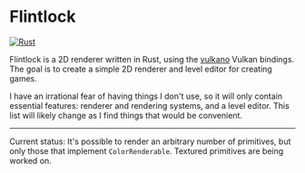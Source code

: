 # Flintlock

[![Rust](https://github.com/joepigott/flintlock-2D/actions/workflows/rust.yml/badge.svg)](https://github.com/joepigott/flintlock-2D/actions/workflows/rust.yml)

Flintlock is a 2D renderer written in Rust, using the 
[vulkano](https://github.com/vulkano-rs/vulkano) Vulkan bindings. The goal is 
to create a simple 2D renderer and level editor for creating games.

I have an irrational fear of having things I don't use, so it will only contain
essential features: renderer and rendering systems, and a level editor. This
list will likely change as I find things that would be convenient.

---

Current status:
It's possible to render an arbitrary number of primitives, but only those that implement `ColorRenderable`.
Textured primitives are being worked on.
